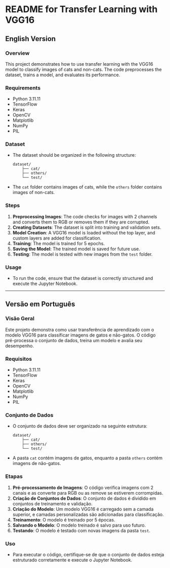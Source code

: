 # README for Transfer Learning with VGG16

## English Version

### Overview
This project demonstrates how to use transfer learning with the VGG16 model to classify images of cats and non-cats. The code preprocesses the dataset, trains a model, and evaluates its performance.

### Requirements
- Python 3.11.11
- TensorFlow
- Keras
- OpenCV
- Matplotlib
- NumPy
- PIL

### Dataset
- The dataset should be organized in the following structure:
  ```
  dataset/
      ├── cat/
      ├── others/
      └── test/
  ```
- The `cat` folder contains images of cats, while the `others` folder contains images of non-cats.

### Steps
1. **Preprocessing Images**: The code checks for images with 2 channels and converts them to RGB or removes them if they are corrupted.
2. **Creating Datasets**: The dataset is split into training and validation sets.
3. **Model Creation**: A VGG16 model is loaded without the top layer, and custom layers are added for classification.
4. **Training**: The model is trained for 5 epochs.
5. **Saving the Model**: The trained model is saved for future use.
6. **Testing**: The model is tested with new images from the `test` folder.

### Usage
- To run the code, ensure that the dataset is correctly structured and execute the Jupyter Notebook.

---

## Versão em Português

### Visão Geral
Este projeto demonstra como usar transferência de aprendizado com o modelo VGG16 para classificar imagens de gatos e não-gatos. O código pré-processa o conjunto de dados, treina um modelo e avalia seu desempenho.

### Requisitos
- Python 3.11.11
- TensorFlow
- Keras
- OpenCV
- Matplotlib
- NumPy
- PIL

### Conjunto de Dados
- O conjunto de dados deve ser organizado na seguinte estrutura:
  ```
  dataset/
      ├── cat/
      ├── others/
      └── test/
  ```
- A pasta `cat` contém imagens de gatos, enquanto a pasta `others` contém imagens de não-gatos.

### Etapas
1. **Pré-processamento de Imagens**: O código verifica imagens com 2 canais e as converte para RGB ou as remove se estiverem corrompidas.
2. **Criação de Conjuntos de Dados**: O conjunto de dados é dividido em conjuntos de treinamento e validação.
3. **Criação do Modelo**: Um modelo VGG16 é carregado sem a camada superior, e camadas personalizadas são adicionadas para classificação.
4. **Treinamento**: O modelo é treinado por 5 épocas.
5. **Salvando o Modelo**: O modelo treinado é salvo para uso futuro.
6. **Testando**: O modelo é testado com novas imagens da pasta `test`.

### Uso
- Para executar o código, certifique-se de que o conjunto de dados esteja estruturado corretamente e execute o Jupyter Notebook.
